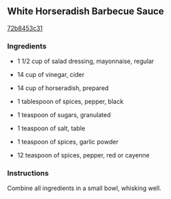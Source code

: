 ## White Horseradish Barbecue Sauce

[72b8453c31](http://www.food.com/recipe/white-horseradish-barbecue-sauce-383606)

### Ingredients

 - 1 1/2 cup of salad dressing, mayonnaise, regular

 - 14 cup of vinegar, cider

 - 14 cup of horseradish, prepared

 - 1 tablespoon of spices, pepper, black

 - 1 teaspoon of sugars, granulated

 - 1 teaspoon of salt, table

 - 1 teaspoon of spices, garlic powder

 - 12 teaspoon of spices, pepper, red or cayenne

### Instructions

Combine all ingredients in a small bowl, whisking well.